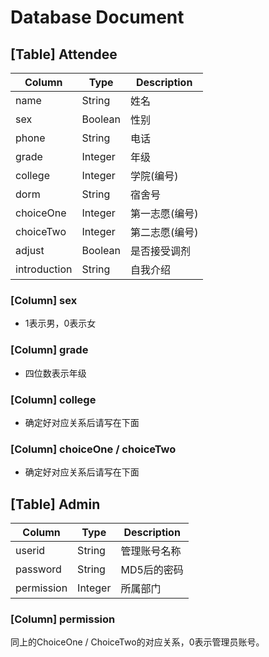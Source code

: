 # Database Document
## [Table] Attendee
| Column       | Type    | Description   |
| ------------ | ------- | ------------- |
| name         | String  | 姓名          |
| sex          | Boolean | 性别          |
| phone        | String  | 电话          |
| grade        | Integer | 年级          |
| college      | Integer | 学院(编号)     |
| dorm         | String  | 宿舍号         |
| choiceOne    | Integer | 第一志愿(编号)  |
| choiceTwo    | Integer | 第二志愿(编号)  |
| adjust       | Boolean | 是否接受调剂    |
| introduction | String  | 自我介绍       |

### [Column] sex
* 1表示男，0表示女

### [Column] grade
* 四位数表示年级

### [Column] college
* 确定好对应关系后请写在下面

### [Column] choiceOne / choiceTwo
* 确定好对应关系后请写在下面

## [Table] Admin
| Column       | Type    | Description   |
| ------------ | ------- | ------------- |
| userid       | String  | 管理账号名称   |
| password     | String  | MD5后的密码    |
| permission   | Integer | 所属部门       |

### [Column] permission
同上的ChoiceOne / ChoiceTwo的对应关系，0表示管理员账号。